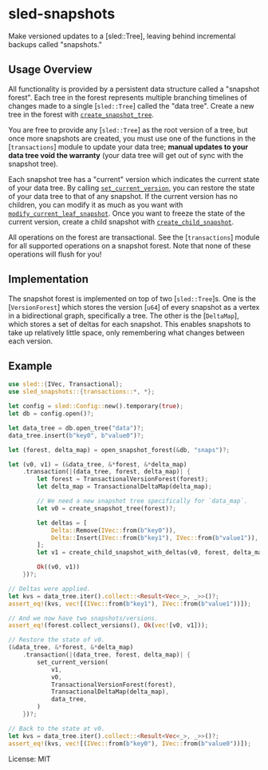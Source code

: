 # sled-snapshots

Make versioned updates to a [sled::Tree], leaving behind incremental backups called "snapshots."

## Usage Overview

All functionality is provided by a persistent data structure called a "snapshot forest". Each tree in the forest represents
multiple branching timelines of changes made to a single [`sled::Tree`] called the "data tree". Create a new tree in the
forest with [`create_snapshot_tree`](crate::transactions::create_snapshot_tree).

You are free to provide any [`sled::Tree`] as the root version of a tree, but once more snapshots are created, you must use
one of the functions in the [`transactions`] module to update your data tree; **manual updates to your data tree void the
warranty** (your data tree will get out of sync with the snapshot tree).

Each snapshot tree has a "current" version which indicates the current state of your data tree. By calling
[`set_current_version`](crate::transactions::set_current_version), you can restore the state of your data tree to that of any
snapshot. If the current version has no children, you can modify it as much as you want with
[`modify_current_leaf_snapshot`](crate::transactions::modify_current_leaf_snapshot). Once you want to freeze the state of the
current version, create a child snapshot with [`create_child_snapshot`](crate::transactions::create_child_snapshot).

All operations on the forest are transactional. See the [`transactions`] module for all supported operations on a snapshot
forest. Note that none of these operations will flush for you!

## Implementation

The snapshot forest is implemented on top of two [`sled::Tree`]s. One is the [`VersionForest`] which stores the version
[`u64`] of every snapshot as a vertex in a bidirectional graph, specifically a tree. The other is the [`DeltaMap`], which
stores a set of deltas for each snapshot. This enables snapshots to take up relatively little space, only remembering what
changes between each version.

## Example

```rust
use sled::{IVec, Transactional};
use sled_snapshots::{transactions::*, *};

let config = sled::Config::new().temporary(true);
let db = config.open()?;

let data_tree = db.open_tree("data")?;
data_tree.insert(b"key0", b"value0")?;

let (forest, delta_map) = open_snapshot_forest(&db, "snaps")?;

let (v0, v1) = (&data_tree, &*forest, &*delta_map)
    .transaction(|(data_tree, forest, delta_map)| {
        let forest = TransactionalVersionForest(forest);
        let delta_map = TransactionalDeltaMap(delta_map);

        // We need a new snapshot tree specifically for `data_map`.
        let v0 = create_snapshot_tree(forest)?;

        let deltas = [
            Delta::Remove(IVec::from(b"key0")),
            Delta::Insert(IVec::from(b"key1"), IVec::from(b"value1")),
        ];
        let v1 = create_child_snapshot_with_deltas(v0, forest, delta_map, data_tree, &deltas)?;

        Ok((v0, v1))
    })?;

// Deltas were applied.
let kvs = data_tree.iter().collect::<Result<Vec<_>, _>>()?;
assert_eq!(kvs, vec![(IVec::from(b"key1"), IVec::from(b"value1"))]);

// And we now have two snapshots/versions.
assert_eq!(forest.collect_versions(), Ok(vec![v0, v1]));

// Restore the state of v0.
(&data_tree, &*forest, &*delta_map)
    .transaction(|(data_tree, forest, delta_map)| {
        set_current_version(
            v1,
            v0,
            TransactionalVersionForest(forest),
            TransactionalDeltaMap(delta_map),
            data_tree,
        )
    })?;

// Back to the state at v0.
let kvs = data_tree.iter().collect::<Result<Vec<_>, _>>()?;
assert_eq!(kvs, vec![(IVec::from(b"key0"), IVec::from(b"value0"))]);
```

License: MIT
